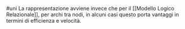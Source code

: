 #uni 
La rappresentazione avviene invece che per il [[Modello Logico Relazionale]], per archi tra nodi, in alcuni casi questo porta vantaggi in termini di efficienza e velocità.